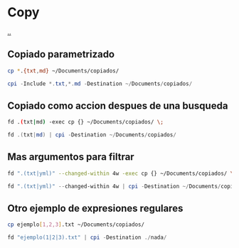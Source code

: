 # Copy

[..](../linux_me_la_pela.md)

## Copiado parametrizado

```bash
cp *.{txt,md} ~/Documents/copiados/
```

```powershell
cpi -Include *.txt,*.md -Destination ~/Documents/copiados/
```

## Copiado como accion despues de una busqueda

```bash
fd .(txt|md) -exec cp {} ~/Documents/copiados/ \;
```

```powershell
fd .(txt|md) | cpi -Destination ~/Documents/copiados/
```

## Mas argumentos para filtrar

```bash
fd ".(txt|yml)" --changed-within 4w -exec cp {} ~/Documents/copiados/ \;
```

```powershell
fd ".(txt|yml)" --changed-within 4w | cpi -Destination ~/Documents/copiados/
```
## Otro ejemplo de expresiones regulares

```bash
cp ejemplo[1,2,3].txt ~/Documents/copiados/
```

```powershell
fd "ejemplo(1|2|3).txt" | cpi -Destination ./nada/
```